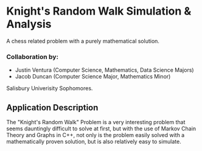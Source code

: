 # Knight's Random Walk Simulation & Analysis

A chess related problem with a purely mathematical solution.

### Collaboration by:

- Justin Ventura (Computer Science, Mathematics, Data Science Majors)
- Jacob Duncan (Computer Science Major, Mathematics Minor)

Salisbury Univerisity Sophomores.

## Application Description

The "Knight's Random Walk" Problem is a very interesting problem that seems dauntingly difficult to solve at first, but with the use of Markov Chain Theory and Graphs in C++, not only is the problem easily solved with a mathematically proven solution, but is also relatively easy to simulate.
